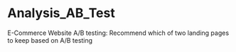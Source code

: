 # Analysis_AB_Test
E-Commerce Website A/B testing: Recommend which of two landing pages to keep based on A/B testing
